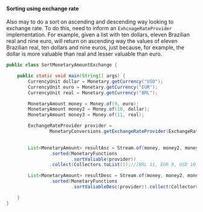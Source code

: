 #### Sorting using exchange rate


Also may to do a sort on ascending and descending way looking to exchange rate. To do this, need to inform an `ExhcnageRateProvider` implementation. For example, given a list with ten dollars, eleven Brazilian real and nine euro, will return on ascending way the values of eleven Brazilian real, ten dollars and nine euros, just because, for example, the dollar is more valuable than real and lesser valuable than euro.


```java
public class SortMonetaryAmountExchange {

    public static void main(String[] args) {
        CurrencyUnit dollar = Monetary.getCurrency("USD");
        CurrencyUnit euro = Monetary.getCurrency("EUR");
        CurrencyUnit real = Monetary.getCurrency("BRL");

        MonetaryAmount money = Money.of(9, euro);
        MonetaryAmount money2 = Money.of(10, dollar);
        MonetaryAmount money3 = Money.of(11, real);

        ExchangeRateProvider provider =
                MonetaryConversions.getExchangeRateProvider(ExchangeRateType.IMF);

    
        List<MonetaryAmount> resultAsc = Stream.of(money, money2, money3)
                .sorted(MonetaryFunctions
                        .sortValiable(provider))
                .collect(Collectors.toList());//[BRL 11, EUR 9, USD 10]

        List<MonetaryAmount> resultDesc = Stream.of(money, money2, money3)
                .sorted(MonetaryFunctions
                        .sortValiableDesc(provider)).collect(Collectors.toList());//[USD 10, EUR 9, BRL 11]

    }
}
```